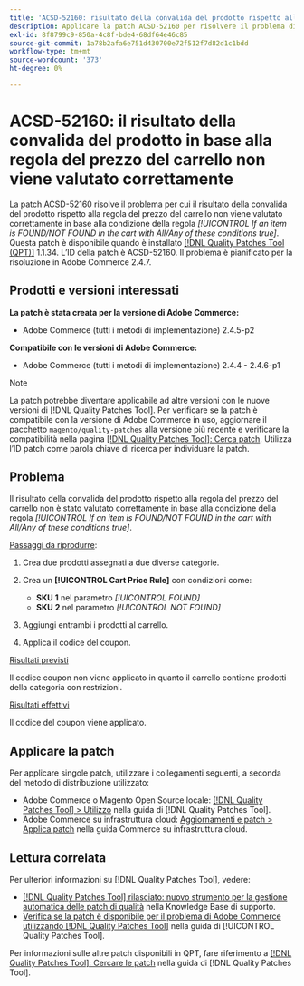 ```yaml
---
title: 'ACSD-52160: risultato della convalida del prodotto rispetto alla regola del prezzo del carrello'
description: Applicare la patch ACSD-52160 per risolvere il problema di Adobe Commerce in cui il risultato della convalida del prodotto rispetto alla regola prezzo carrello non viene valutato correttamente in base alla condizione regola *[!UICONTROL If an item is FOUND/NOT FOUND in the cart with All/Any of these conditions true]*.
exl-id: 8f8799c9-850a-4c8f-bde4-68df64e46c85
source-git-commit: 1a78b2afa6e751d430700e72f512f7d82d1c1bdd
workflow-type: tm+mt
source-wordcount: '373'
ht-degree: 0%

---
```


# ACSD-52160: il risultato della convalida del prodotto in base alla regola del prezzo del carrello non viene valutato correttamente

La patch ACSD-52160 risolve il problema per cui il risultato della convalida del prodotto rispetto alla regola del prezzo del carrello non viene valutato correttamente in base alla condizione della regola *[!UICONTROL If an item is FOUND/NOT FOUND in the cart with All/Any of these conditions true]*. Questa patch è disponibile quando è installato [[!DNL Quality Patches Tool (QPT)]](https://experienceleague.adobe.com/en/docs/commerce-knowledge-base/kb/announcements/commerce-announcements/magento-quality-patches-released-new-tool-to-self-serve-quality-patches) 1.1.34. L’ID della patch è ACSD-52160. Il problema è pianificato per la risoluzione in Adobe Commerce 2.4.7.

## Prodotti e versioni interessati

**La patch è stata creata per la versione di Adobe Commerce:**

* Adobe Commerce (tutti i metodi di implementazione) 2.4.5-p2

**Compatibile con le versioni di Adobe Commerce:**

* Adobe Commerce (tutti i metodi di implementazione) 2.4.4 - 2.4.6-p1

>[!NOTE]
>
>La patch potrebbe diventare applicabile ad altre versioni con le nuove versioni di [!DNL Quality Patches Tool]. Per verificare se la patch è compatibile con la versione di Adobe Commerce in uso, aggiornare il pacchetto `magento/quality-patches` alla versione più recente e verificare la compatibilità nella pagina [[!DNL Quality Patches Tool]: Cerca patch](https://experienceleague.adobe.com/tools/commerce-quality-patches/index.html). Utilizza l’ID patch come parola chiave di ricerca per individuare la patch.

## Problema

Il risultato della convalida del prodotto rispetto alla regola del prezzo del carrello non è stato valutato correttamente in base alla condizione della regola *[!UICONTROL If an item is FOUND/NOT FOUND in the cart with All/Any of these conditions true]*.

<u>Passaggi da riprodurre</u>:

1. Crea due prodotti assegnati a due diverse categorie.
1. Crea un **[!UICONTROL Cart Price Rule]** con condizioni come:

   * **SKU 1** nel parametro *[!UICONTROL FOUND]*
   * **SKU 2** nel parametro *[!UICONTROL NOT FOUND]*

1. Aggiungi entrambi i prodotti al carrello.
1. Applica il codice del coupon.

<u>Risultati previsti</u>

Il codice coupon non viene applicato in quanto il carrello contiene prodotti della categoria con restrizioni.

<u>Risultati effettivi</u>

Il codice del coupon viene applicato.

## Applicare la patch

Per applicare singole patch, utilizzare i collegamenti seguenti, a seconda del metodo di distribuzione utilizzato:

* Adobe Commerce o Magento Open Source locale: [[!DNL Quality Patches Tool] > Utilizzo](/help/tools/quality-patches-tool/usage.md) nella guida di [!DNL Quality Patches Tool].
* Adobe Commerce su infrastruttura cloud: [Aggiornamenti e patch > Applica patch](https://experienceleague.adobe.com/docs/commerce-cloud-service/user-guide/develop/upgrade/apply-patches.html) nella guida Commerce su infrastruttura cloud.

## Lettura correlata

Per ulteriori informazioni su [!DNL Quality Patches Tool], vedere:

* [[!DNL Quality Patches Tool] rilasciato: nuovo strumento per la gestione automatica delle patch di qualità](https://experienceleague.adobe.com/en/docs/commerce-knowledge-base/kb/announcements/commerce-announcements/magento-quality-patches-released-new-tool-to-self-serve-quality-patches) nella Knowledge Base di supporto.
* [Verifica se la patch è disponibile per il problema di Adobe Commerce utilizzando  [!DNL Quality Patches Tool]](/help/tools/quality-patches-tool/patches-available-in-qpt/check-patch-for-magento-issue-with-magento-quality-patches.md) nella guida di [!UICONTROL Quality Patches Tool].


Per informazioni sulle altre patch disponibili in QPT, fare riferimento a [[!DNL Quality Patches Tool]: Cercare le patch](<https://experienceleague.adobe.com/tools/commerce-quality-patches/index.html>) nella guida di [!DNL Quality Patches Tool].
